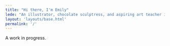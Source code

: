 ```yaml
---
title: "Hi there, I'm Emily"
lede: "An illustrator, chocolate sculptress, and aspiring art teacher in northern Vermont."
layout: 'layouts/base.html'
permalink: '/'
---
```


A work in progress.
